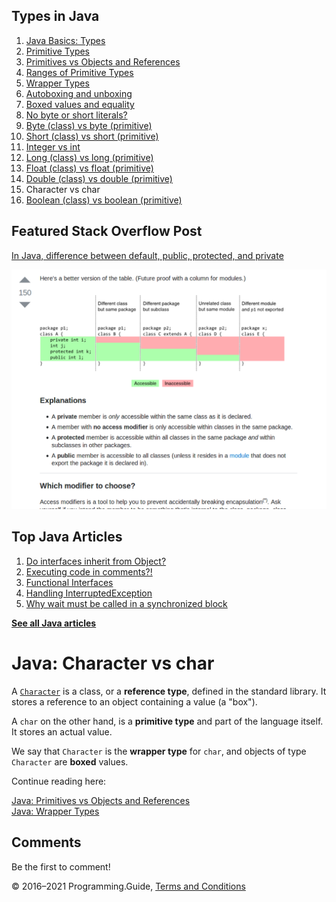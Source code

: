 <span class="underline"></span>

<span class="underline"></span>

## Types in Java

1.  [Java Basics: Types](types.html)
2.  [Primitive Types](primitive-types.html)
3.  [Primitives vs Objects and References](primitives-vs-objects-references.html)
4.  [Ranges of Primitive Types](primitive-ranges.html)
5.  [Wrapper Types](wrapper-types.html)
6.  [Autoboxing and unboxing](autoboxing.html)
7.  [Boxed values and equality](boxed-values-equality.html)
8.  [No byte or short literals?](byte-short-literals.html)
9.  [Byte (class) vs byte (primitive)](byte-vs-byte.html)
10. [Short (class) vs short (primitive)](short-vs-short.html)
11. [Integer vs int](integer-vs-int.html)
12. [Long (class) vs long (primitive)](long-vs-long.html)
13. [Float (class) vs float (primitive)](float-vs-float.html)
14. [Double (class) vs double (primitive)](double-vs-double.html)
15. Character vs char
16. [Boolean (class) vs boolean (primitive)](boolean-vs-boolean.html)

## Featured Stack Overflow Post

[In Java, difference between default, public, protected, and private](https://stackoverflow.com/a/33627846/276052)

[<img src="../images/so-featured-33627846.png" alt="StackOverflow screenshot thumbnail" class="screenshot" />](https://stackoverflow.com/a/33627846/276052)

<span class="underline"></span>

## Top Java Articles

1.  [Do interfaces inherit from Object?](do-interfaces-inherit-from-object.html)
2.  [Executing code in comments?!](executing-code-in-comments.html)
3.  [Functional Interfaces](functional-interfaces.html)
4.  [Handling InterruptedException](handling-interrupted-exceptions.html)
5.  [Why wait must be called in a synchronized block](why-wait-must-be-in-synchronized.html)

[**See all Java articles**](index.html)

# Java: Character vs char

A [`Character`](https://docs.oracle.com/javase/8/docs/api/java/lang/Character.html) is a class, or a **reference type**, defined in the standard library. It stores a reference to an object containing a value (a "box").

A `char` on the other hand, is a **primitive type** and part of the language itself. It stores an actual value.

We say that `Character` is the **wrapper type** for `char`, and objects of type `Character` are **boxed** values.

Continue reading here:

<span class="pointer">[Java: Primitives vs Objects and References](primitives-vs-objects-references.html)</span>  
<span class="pointer">[Java: Wrapper Types](wrapper-types.html)</span>

## Comments

Be the first to comment!

© 2016–2021 Programming.Guide, [Terms and Conditions](../terms-and-conditions.html)

